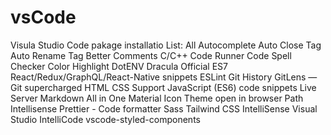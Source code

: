 # vsCode
Visula Studio Code pakage installatio List:
 All Autocomplete
 Auto Close Tag
 Auto Rename Tag
Better Comments
C/C++
Code Runner
Code Spell Checker
Color Highlight
DotENV
Dracula Official
ES7 React/Redux/GraphQL/React-Native snippets
ESLint
Git History
GitLens — Git supercharged
HTML CSS Support
JavaScript (ES6) code snippets
Live Server
Markdown All in One
Material Icon Theme
open in browser
Path Intellisense
Prettier - Code formatter
Sass
Tailwind CSS IntelliSense
Visual Studio IntelliCode
vscode-styled-components

